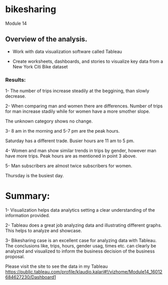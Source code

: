 # bikesharing
Module 14

## Overview of the analysis.


-  Work with data visualization software called Tableau 

-  Create worksheets, dashboards, and stories to visualize key data from a New York Citi Bike dataset
   

### Results:

1-  The number of trips increase steadily at the beggining, than slowly decrease. 


2- When comparing man and women there are differences. Number of trips for man increase stadily while for women have a more smother slope.

The unknown category shows no change.


3- 8 am in the morning and 5-7 pm are the peak hours.

Saturday has a different trade. Busier hours are 11 am to 5 pm.


4- Women and man show similar trends in trips by gender, however man have more trips. Peak hours are as mentioned in point 3 above.


5- Man subscribers are almost twice subscribers for women. 

Thursday is the busiest day.


# Summary:

1- Visualization helps data analytics setting a clear understanding of the information provided.

2- Tableau does a great job analyzing data and illustrating different graphs. This helps to analyze and showcase. 

3- Bikesharing case is an excellent case for analyzing data with Tableau. The conclusions  like, trips, hours, gender usag, times etc. can clearly be analyzed and visualized to inform the business decision of the business proposal.

Please visit the site to see the data in my Tableau  https://public.tableau.com/profile/klaudio.kalari#!/vizhome/Module14_16012684627230/Dashboard1
